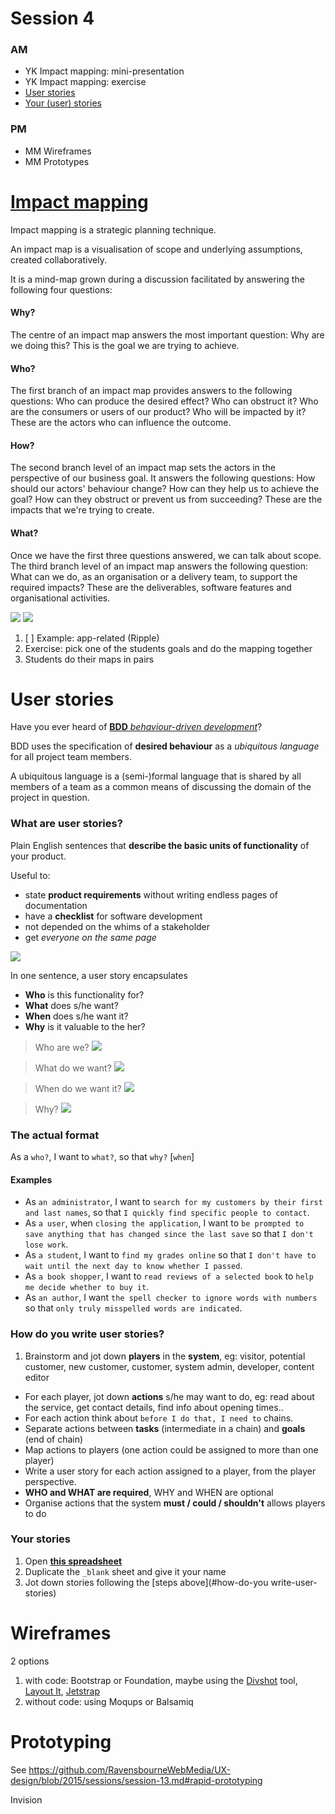 # Session 4

### AM

* YK Impact mapping: mini-presentation 
* YK Impact mapping: exercise
* [User stories](#user-stories)
* [Your (user) stories](#your-stories)

### PM

* MM Wireframes
* MM Prototypes


<!--
Coding front-end of groups apps
Intro to GitHub and collaborative workflows?-->
<!--
- [ ] http://zurb.com/building-blocks-->


# [Impact mapping](http://impactmapping.org/drawing.php)

Impact mapping is a strategic planning technique.

An impact map is a visualisation of scope and underlying assumptions, created collaboratively. 

It is a mind-map grown during a discussion facilitated by answering the following four questions:

#### Why?
The centre of an impact map answers the most important question: Why are we doing this? This is the goal we are trying to achieve.

#### Who?
The first branch of an impact map provides answers to the following questions: Who can produce the desired effect? Who can obstruct it? Who are the consumers or users of our product? Who will be impacted by it? These are the actors who can influence the outcome.

#### How?
The second branch level of an impact map sets the actors in the perspective of our business goal. It answers the following questions: How should our actors' behaviour change? How can they help us to achieve the goal? How can they obstruct or prevent us from succeeding? These are the impacts that we're trying to create.

#### What?
Once we have the first three questions answered, we can talk about scope. The third branch level of an impact map answers the following question: What can we do, as an organisation or a delivery team, to support the required impacts? These are the deliverables, software features and organisational activities.



![](assets/map.png)
![](assets/im_example.png)

1. [ ] Example: app-related (Ripple)
2.  Exercise: pick one of the students goals and do the mapping together
3. Students do their maps in pairs 
 


# User stories

Have you ever heard of [**BDD** *behaviour-driven development*](http://en.wikipedia.org/wiki/Behavior-driven_development)?

BDD uses the specification of **desired behaviour** as a *ubiquitous language* for all project team members. 

A ubiquitous language is a (semi-)formal language that is shared by all members of a team as a common means of discussing the domain of the project in question.

### What are user stories?

Plain English sentences that **describe the basic units of functionality** of your product.

Useful to:

* state **product requirements** without writing endless pages of documentation
* have a **checklist** for software development 
* not depended on the whims of a stakeholder 
* get *everyone on the same page*

![](assets/dilbert-userstories.jpg)

In one sentence, a user story encapsulates

* **Who** is this functionality for?
* **What** does s/he want?
* **When** does s/he want it?  
* **Why** is it valuable to the her?

<!-- https://imgflip.com/memegenerator/What-Do-We-Want-3 -->


> Who are we?
![](assets/who-are-we.png)

> What do we want?
![](assets/who-are-we.png)

> When do we want it?
![](assets/who-are-we.png)

> Why?
![](assets/who-are-we.png)


### The actual format

As a `who?`, I want to `what?`, so that `why?` [`when`]

#### Examples

* As `an administrator`, I want to `search for my customers by their first and last names`, so that `I quickly find specific people to contact`.
* As `a user`, when `closing the application`, I want to `be prompted to save anything that has changed since the last save` so that `I don't lose work`.
* As `a student`, I want to `find my grades online` so that `I don't have to wait until the next day to know whether I passed`.
* As `a book shopper`, I want to `read reviews of a selected book` to `help me decide whether to buy it`.
* As `an author`, I want `the spell checker to ignore words with numbers` so that `only truly misspelled words are indicated`.

### How do you write user stories?

1. Brainstorm and jot down **players** in the **system**, eg: visitor, potential customer, new customer, customer, system admin, developer, content editor
* For each player, jot down **actions** s/he may want to do, eg: read about the service, get contact details, find info about opening times.. 
* For each action think about `before I do that, I need to` chains.
* Separate actions between **tasks** (intermediate in a chain) and **goals** (end of chain) 
* Map actions to players (one action could be assigned to more than one player)
* Write a user story for each action assigned to a player, from the player perspective.
* **WHO and WHAT are required**, WHY and WHEN are optional
* Organise actions that the system **must / could / shouldn't** allows players to do


### Your stories

1. Open [**this spreadsheet**](https://docs.google.com/spreadsheets/d/186THtFpf1sIfaWMRGbU6hfNBfKwcJQeFxP255E4wZK4/edit?usp=sharing)
2. Duplicate the `_blank` sheet and give it your name
3. Jot down stories following the [steps above](#how-do-you write-user-stories)





<!--### BDD
 
1. In order to [benefit]
2. As a [Role]
3. I want [feature]


An example with BBC website:

1. As a user of BBC website
2. I want to have a web page for every TV brand of the BBC
3. So that I can get all the information about my favourite Brand-->




# Wireframes

2 options

1. with code: Bootstrap or Foundation, maybe using the [Divshot](https://divshot.com/features) tool, [Layout It](http://www.layoutit.com/), [Jetstrap](https://jetstrap.com/)
2. without code: using Moqups or Balsamiq

# Prototyping

See https://github.com/RavensbourneWebMedia/UX-design/blob/2015/sessions/session-13.md#rapid-prototyping

Invision